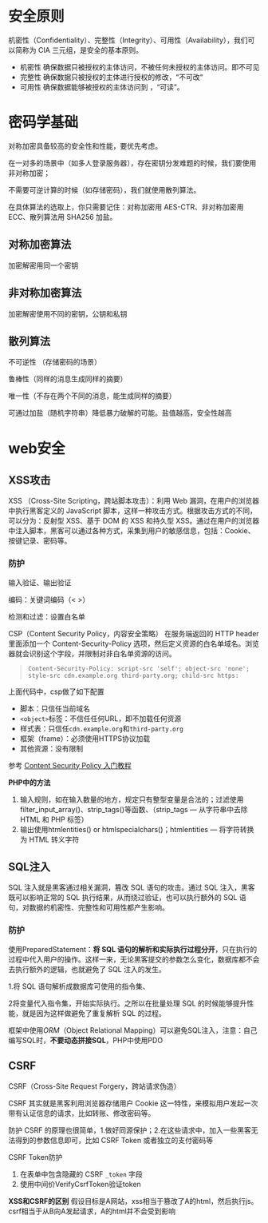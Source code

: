 # 安全原则

机密性（Confidentiality）、完整性（Integrity）、可用性（Availability），我们可以简称为 CIA 三元组，是安全的基本原则。

- 机密性	确保数据只被授权的主体访问，不被任何未授权的主体访问。即不可见
- 完整性    确保数据只被授权的主体进行授权的修改，“不可改“
- 可用性    确保数据能够被授权的主体访问到 ，“可读”。







# 密码学基础

对称加密具备较高的安全性和性能，要优先考虑。

在一对多的场景中（如多人登录服务器），存在密钥分发难题的时候，我们要使用非对称加密；

不需要可逆计算的时候（如存储密码），我们就使用散列算法。

在具体算法的选取上，你只需要记住：对称加密用 AES-CTR、非对称加密用 ECC、散列算法用 SHA256 加盐。

## 对称加密算法

加密解密用同一个密钥

## 非对称加密算法

加密解密使用不同的密钥，公钥和私钥

## 散列算法

不可逆性 （存储密码的场景）

鲁棒性（同样的消息生成同样的摘要）

唯一性（不存在两个不同的消息，能生成同样的摘要）

可通过加盐（随机字符串）降低暴力破解的可能。盐值越高，安全性越高



# web安全

## XSS攻击

XSS （Cross-Site Scripting，跨站脚本攻击）：利用 Web 漏洞，在用户的浏览器中执行黑客定义的 JavaScript 脚本，这样一种攻击方式。根据攻击方式的不同，可以分为：反射型 XSS、基于 DOM 的 XSS 和持久型 XSS。通过在用户的浏览器中注入脚本，黑客可以通过各种方式，采集到用户的敏感信息，包括：Cookie、按键记录、密码等。

### 防护

输入验证、输出验证

编码：关键词编码（<  >）

检测和过滤：设置白名单

CSP（Content Security Policy，内容安全策略） 在服务端返回的 HTTP header 里面添加一个 Content-Security-Policy 选项，然后定义资源的白名单域名。浏览器就会识别这个字段，并限制对非白名单资源的访问。



> ```http
> Content-Security-Policy: script-src 'self'; object-src 'none';
> style-src cdn.example.org third-party.org; child-src https:
> ```

上面代码中，csp做了如下配置

- 脚本：只信任当前域名
- `<object>`标签：不信任任何URL，即不加载任何资源
- 样式表：只信任`cdn.example.org`和`third-party.org`
- 框架（frame）：必须使用HTTPS协议加载
- 其他资源：没有限制

参考 [Content Security Policy 入门教程](https://www.ruanyifeng.com/blog/2016/09/csp.html)



**PHP中的方法**

1. 输入规则，如在输入数量的地方，规定只有整型变量是合法的；过滤使用filter_input_array()、strip_tags()等函数、（strip_tags — 从字符串中去除 HTML 和 PHP 标签）
2. 输出使用htmlentities() or htmlspecialchars()；htmlentities — 将字符转换为 HTML 转义字符



## SQL注入

SQL 注入就是黑客通过相关漏洞，篡改 SQL 语句的攻击。通过 SQL 注入，黑客既可以影响正常的 SQL 执行结果，从而绕过验证，也可以执行额外的 SQL 语句，对数据的机密性、完整性和可用性都产生影响。



### 防护

使用PreparedStatement：**将 SQL 语句的解析和实际执行过程分开**，只在执行的过程中代入用户的操作。这样一来，无论黑客提交的参数怎么变化，数据库都不会去执行额外的逻辑，也就避免了 SQL 注入的发生。

1.将 SQL 语句解析成数据库可使用的指令集、

2将变量代入指令集，开始实际执行。之所以在批量处理 SQL 的时候能够提升性能，就是因为这样做避免了重复解析 SQL 的过程。



框架中使用*ORM*（Object Relational Mapping）可以避免SQL注入，注意：自己编写SQL时，**不要动态拼接SQL**，PHP中使用PDO



## CSRF

CSRF（Cross-Site Request Forgery，跨站请求伪造）

CSRF 其实就是黑客利用浏览器存储用户 Cookie 这一特性，来模拟用户发起一次带有认证信息的请求，比如转账、修改密码等。

防护 CSRF 的原理也很简单，1.做好同源保护；2.在这些请求中，加入一些黑客无法得到的参数信息即可，比如 CSRF Token 或者独立的支付密码等

CSRF Token防护

1.  在表单中包含隐藏的 CSRF `_token` 字段
2. 使用中间价VerifyCsrfToken验证token



**XSS和CSRF的区别**  假设目标是A网站，xss相当于篡改了A的html，然后执行js。csrf相当于从B向A发起请求，A的html并不会受到影响



